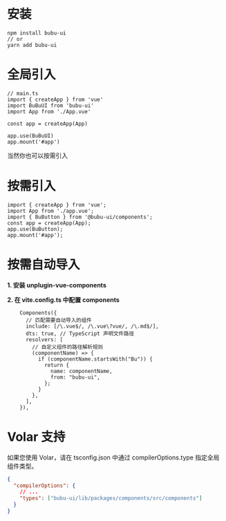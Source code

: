 # 安装

```
npm install bubu-ui
// or
yarn add bubu-ui

```

# 全局引入

```
// main.ts
import { createApp } from 'vue'
import BuBuUI from 'bubu-ui'
import App from './App.vue'

const app = createApp(App)

app.use(BuBuUI)
app.mount('#app')

```

当然你也可以按需引入

# 按需引入

```
import { createApp } from 'vue';
import App from './app.vue';
import { BuButton } from '@bubu-ui/components';
const app = createApp(App);
app.use(BuButton);
app.mount('#app');

```

# 按需自动导入

**1. 安装 unplugin-vue-components**

**2. 在 vite.config.ts 中配置 components**

```
    Components({
      // 匹配需要自动导入的组件
      include: [/\.vue$/, /\.vue\?vue/, /\.md$/],
      dts: true, // TypeScript 声明文件路径
      resolvers: [
        // 自定义组件的路径解析规则
        (componentName) => {
          if (componentName.startsWith("Bu")) {
            return {
              name: componentName,
              from: "bubu-ui",
            };
          }
        },
      ],
    }),
```

# Volar 支持

如果您使用 Volar，请在 tsconfig.json 中通过 compilerOptions.type 指定全局组件类型。

```json
{
  "compilerOptions": {
    // ...
    "types": ["bubu-ui/lib/packages/components/src/components"]
  }
}
```
